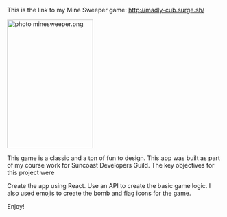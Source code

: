 This is the link to my Mine Sweeper game: http://madly-cub.surge.sh/

<a href="http://s1248.photobucket.com/user/Michael_Yenny/media/minesweeper.png.html" target="_blank"><img src="http://i1248.photobucket.com/albums/hh488/Michael_Yenny/th_minesweeper.png" border="0" alt=" photo minesweeper.png" class="center" width="200" height="300"></a>

This game is a classic and a ton of fun to design. This app was built as part of my course work for Suncoast Developers Guild. The key objectives for this project were

Create the app using React.
Use an API to create the basic game logic.
I also used emojis to create the bomb and flag icons for the game.

Enjoy!
